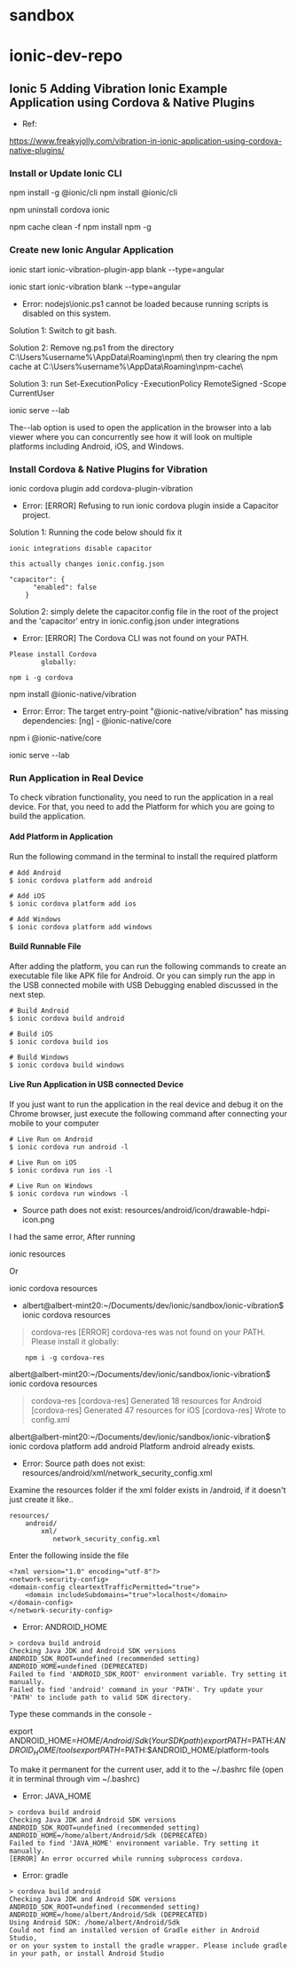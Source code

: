 # sandbox


# ionic-dev-repo


## Ionic 5 Adding Vibration Ionic Example Application using Cordova & Native Plugins

- Ref:

https://www.freakyjolly.com/vibration-in-ionic-application-using-cordova-native-plugins/

### Install or Update Ionic CLI

npm install -g @ionic/cli
npm install @ionic/cli


npm uninstall cordova ionic

npm cache clean -f
npm install npm -g

### Create new Ionic Angular Application

ionic start ionic-vibration-plugin-app blank --type=angular

ionic start ionic-vibration blank --type=angular

- Error: nodejs\ionic.ps1 cannot    be loaded because running scripts is   disabled on this system.

Solution 1: Switch to git bash.

Solution 2: Remove ng.ps1 from the directory C:\Users\%username%\AppData\Roaming\npm\ then try clearing the npm cache at C:\Users\%username%\AppData\Roaming\npm-cache\

Solution 3: run Set-ExecutionPolicy -ExecutionPolicy RemoteSigned -Scope CurrentUser


ionic serve --lab

The--lab option is used to open the application in the browser into a lab viewer where you can concurrently see how it will look on multiple platforms including Android, iOS, and Windows. 


### Install Cordova & Native Plugins for Vibration

ionic cordova plugin add cordova-plugin-vibration

- Error: [ERROR] Refusing to run ionic cordova plugin inside a Capacitor project.

Solution 1: Running the code below should fix it  

```
ionic integrations disable capacitor

this actually changes ionic.config.json

"capacitor": {
      "enabled": false
    }

```

Solution 2: simply delete the capacitor.config file in the root of the project and the 'capacitor' entry in ionic.config.json under integrations


- Error: [ERROR] The Cordova CLI was not found on your PATH. 
```
Please install Cordova
        globally:

npm i -g cordova
```


npm install @ionic-native/vibration

- Error: Error: The target entry-point "@ionic-native/vibration" has missing dependencies: [ng]  - @ionic-native/core

npm i @ionic-native/core


ionic serve --lab

### Run Application in Real Device
To check vibration functionality, you need to run the application in a real device. For that, you need to add the Platform for which you are going to build the application.


#### Add Platform in Application
Run the following command in the terminal to install the required platform

```
# Add Android
$ ionic cordova platform add android

# Add iOS
$ ionic cordova platform add ios

# Add Windows
$ ionic cordova platform add windows
```

#### Build Runnable File
After adding the platform, you can run the following commands to create an executable file like APK file for Android. Or you can simply run the app in the USB connected mobile with USB Debugging enabled discussed in the next step.

```
# Build Android
$ ionic cordova build android

# Build iOS
$ ionic cordova build ios

# Build Windows
$ ionic cordova build windows
```

#### Live Run Application in USB connected Device
If you just want to run the application in the real device and debug it on the Chrome browser, just execute the following command after connecting your mobile to your computer

```
# Live Run on Android
$ ionic cordova run android -l

# Live Run on iOS
$ ionic cordova run ios -l

# Live Run on Windows
$ ionic cordova run windows -l

```

- Source path does not exist: resources/android/icon/drawable-hdpi-icon.png

I had the same error, After running

ionic resources

Or

ionic cordova resources


- albert@albert-mint20:~/Documents/dev/ionic/sandbox/ionic-vibration$ ionic cordova resources
> cordova-res
[ERROR] cordova-res was not found on your PATH. Please install it globally:
        
        npm i -g cordova-res


albert@albert-mint20:~/Documents/dev/ionic/sandbox/ionic-vibration$ ionic cordova resources
> cordova-res
[cordova-res] Generated 18 resources for Android
[cordova-res] Generated 47 resources for iOS
[cordova-res] Wrote to config.xml

albert@albert-mint20:~/Documents/dev/ionic/sandbox/ionic-vibration$ ionic cordova platform add android
Platform android already exists.


- Error: Source path does not exist: resources/android/xml/network_security_config.xml


Examine the resources folder if the xml folder exists in /android, if it doesn't just create it like..
```
resources/
    android/
        xml/
           network_security_config.xml
```

Enter the following inside the file

```
<?xml version="1.0" encoding="utf-8"?>
<network-security-config>
<domain-config cleartextTrafficPermitted="true">
    <domain includeSubdomains="true">localhost</domain>
</domain-config>
</network-security-config>
```

- Error: ANDROID_HOME

```
> cordova build android
Checking Java JDK and Android SDK versions
ANDROID_SDK_ROOT=undefined (recommended setting)
ANDROID_HOME=undefined (DEPRECATED)
Failed to find 'ANDROID_SDK_ROOT' environment variable. Try setting it manually.
Failed to find 'android' command in your 'PATH'. Try update your 'PATH' to include path to valid SDK directory.

```

Type these commands in the console -

export ANDROID_HOME=$HOME/Android/Sdk (Your SDK path)
export PATH=$PATH:$ANDROID_HOME/tools
export PATH=$PATH:$ANDROID_HOME/platform-tools

To make it permanent for the current user, add it to the ~/.bashrc file (open it in terminal through vim ~/.bashrc)

- Error: JAVA_HOME

```
> cordova build android
Checking Java JDK and Android SDK versions
ANDROID_SDK_ROOT=undefined (recommended setting)
ANDROID_HOME=/home/albert/Android/Sdk (DEPRECATED)
Failed to find 'JAVA_HOME' environment variable. Try setting it manually.
[ERROR] An error occurred while running subprocess cordova.
```

- Error: gradle

```
> cordova build android
Checking Java JDK and Android SDK versions
ANDROID_SDK_ROOT=undefined (recommended setting)
ANDROID_HOME=/home/albert/Android/Sdk (DEPRECATED)
Using Android SDK: /home/albert/Android/Sdk
Could not find an installed version of Gradle either in Android Studio,
or on your system to install the gradle wrapper. Please include gradle 
in your path, or install Android Studio
```





